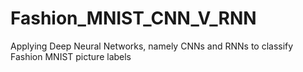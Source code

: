 # Fashion_MNIST_CNN_V_RNN
Applying Deep Neural Networks, namely CNNs and RNNs to classify Fashion MNIST picture labels
